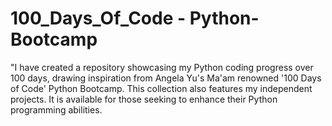 
# 100_Days_Of_Code - Python-Bootcamp
"I have created a repository showcasing my Python coding progress over 100 days, drawing inspiration from Angela Yu's Ma'am renowned '100 Days of Code' Python Bootcamp. This collection also features my independent projects. It is available for those seeking to enhance their Python programming abilities.

